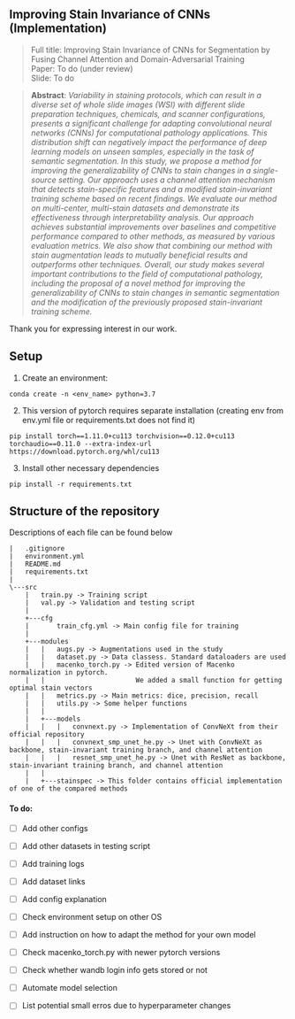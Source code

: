 ## Improving Stain Invariance of CNNs (Implementation)

> Full title: Improving Stain Invariance of CNNs for Segmentation by Fusing Channel Attention and Domain-Adversarial Training <br>
> Paper: To do (under review) <br> 
> Slide: To do <br>

> **Abstract**:
> *Variability in staining protocols, which can result in a diverse set of whole slide images (WSI) with different slide preparation techniques, chemicals, and scanner configurations, presents a significant challenge for adapting convolutional neural networks (CNNs) for computational pathology applications. This distribution shift can negatively impact the performance of deep learning models on unseen samples, especially in the task of semantic segmentation. In this study, we propose a method for improving the generalizability of CNNs to stain changes in a single-source setting. Our approach uses a channel attention mechanism that detects stain-specific features and a modified stain-invariant training scheme based on recent findings. We evaluate our method on multi-center, multi-stain datasets and demonstrate its effectiveness through interpretability analysis. Our approach achieves substantial improvements over baselines and competitive performance compared to other methods, as measured by various evaluation metrics. We also show that combining our method with stain augmentation leads to mutually beneficial results and outperforms other techniques. Overall, our study makes several important contributions to the field of computational pathology, including the proposal of a novel method for improving the generalizability of CNNs to stain changes in semantic segmentation and the modification of the previously proposed stain-invariant training scheme.* <br>

Thank you for expressing interest in our work.

## Setup
  
1. Create an environment:
```
conda create -n <env_name> python=3.7
```
2. This version of pytorch requires separate installation (creating env from env.yml file or requirements.txt does not find it)
```
pip install torch==1.11.0+cu113 torchvision==0.12.0+cu113 torchaudio==0.11.0 --extra-index-url https://download.pytorch.org/whl/cu113
```
3. Install other necessary dependencies
```
pip install -r requirements.txt
```

## Structure of the repository
Descriptions of each file can be found below

```
|   .gitignore
|   environment.yml
|   README.md
|   requirements.txt
|   
\---src
    |   train.py -> Training script 
    |   val.py -> Validation and testing script
    |   
    +---cfg
    |       train_cfg.yml -> Main config file for training 
    |       
    +---modules
    |   |   augs.py -> Augmentations used in the study
    |   |   dataset.py -> Data classess. Standard dataloaders are used 
    |   |   macenko_torch.py -> Edited version of Macenko normalization in pytorch. 
    |   |                       We added a small function for getting optimal stain vectors
    |   |   metrics.py -> Main metrics: dice, precision, recall 
    |   |   utils.py -> Some helper functions
    |   |   
    |   +---models
    |   |   |   convnext.py -> Implementation of ConvNeXt from their official repository
    |   |   |   convnext_smp_unet_he.py -> Unet with ConvNeXt as backbone, stain-invariant training branch, and channel attention 
    |   |   |   resnet_smp_unet_he.py -> Unet with ResNet as backbone, stain-invariant training branch, and channel attention
    |   |           
    |   +---stainspec -> This folder contains official implementation of one of the compared methods
```         

#### To do:
- [ ] Add other configs
- [ ] Add other datasets in testing script
- [ ] Add training logs
- [ ] Add dataset links
- [ ] Add config explanation
- [ ] Check environment setup on other OS 
- [ ] Add instruction on how to adapt the method for your own model
- [ ] Check macenko_torch.py with newer pytorch versions
- [ ] Check whether wandb login info gets stored or not
- [ ] Automate model selection
- [ ] List potential small erros due to hyperparameter changes

